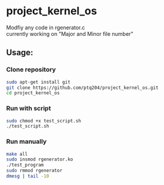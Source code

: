 # project_kernel_os
Modfiy any code in rgenerator.c  
currently working on "Major and Minor file number"  

## Usage:

### Clone repository
```sh
sudo apt-get install git
git clone https://github.com/ptq204/project_kernel_os.git
cd project_kernel_os
```

### Run with script
```sh
sudo chmod +x test_script.sh
./test_script.sh
```

### Run manually
```sh
make all
sudo insmod rgenerator.ko
./test_program
sudo rmmod rgenerator
dmesg | tail -10
```
